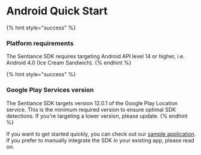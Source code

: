 # Android Quick Start

{% hint style="success" %}
### Platform requirements

The Sentiance SDK requires targeting Android API level 14 or higher, i.e. Android 4.0 \(Ice Cream Sandwich\).
{% endhint %}

{% hint style="success" %}
### Google Play Services version

The Sentiance SDK targets version 12.0.1 of the Google Play Location service. This is the minimum required version to ensure optimal SDK detections. If you're targeting a lower version, please update.
{% endhint %}

If you want to get started quickly, you can check out our [sample application](https://github.com/sentiance/sdk-starter-android). If you prefer to manually integrate the SDK in your existing app, please read on.

